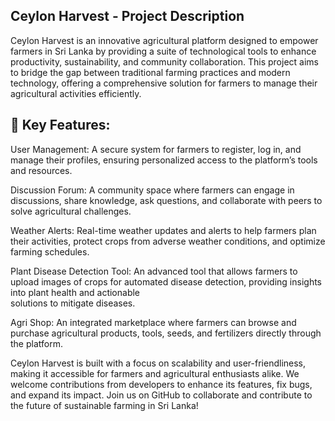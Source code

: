 ## Ceylon Harvest - Project Description

Ceylon Harvest is an innovative agricultural platform designed to empower farmers in Sri Lanka by providing a suite of technological tools to enhance productivity, sustainability, and community collaboration. This project aims to bridge the gap between traditional farming practices and modern technology, offering a comprehensive solution for farmers to manage their agricultural activities efficiently.


## 🔧 Key Features:

   User Management: A secure system for farmers to register, log in, and manage their profiles, ensuring personalized access to the platform’s tools and resources.
   
   Discussion Forum: A community space where farmers can engage in discussions, share knowledge, ask questions, and collaborate with peers to solve agricultural challenges.
   
   Weather Alerts: Real-time weather updates and alerts to help farmers plan their activities, protect crops from adverse weather conditions, and optimize farming schedules.
   
   Plant Disease Detection Tool: An advanced tool that allows farmers to upload images of crops for automated disease detection, providing insights into plant health and actionable       
                                 solutions to mitigate diseases.
   
   Agri Shop: An integrated marketplace where farmers can browse and purchase agricultural products, tools, seeds, and fertilizers directly through the platform.


Ceylon Harvest is built with a focus on scalability and user-friendliness, making it accessible for farmers and agricultural enthusiasts alike. We welcome contributions from developers to enhance its features, fix bugs, and expand its impact. Join us on GitHub to collaborate and contribute to the future of sustainable farming in Sri Lanka!



